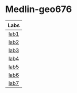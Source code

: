 # Medlin-geo676
|Labs      |
|:--------:|
|[lab1](lab1/README.md)|
|[lab2](lab2/README.md)|
|[lab3](lab3/README.md)|
|[lab4](lab4/README.md)|
|[lab5](lab5/README.md)|
|[lab6](lab6/README.md)|
|[lab7](lab7/README.md)|
